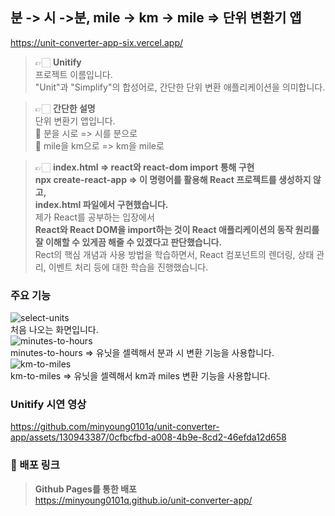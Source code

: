 ## 분 -> 시 ->분, mile -> km -> mile => 단위 변환기 앱
https://unit-converter-app-six.vercel.app/

> 👉🏻 **Unitify** <br />
> 프로젝트 이름입니다. <br />
> "Unit"과 "Simplify"의 합성어로, 간단한 단위 변환 애플리케이션을 의미합니다.
> <br />

> 👉🏻 **간단한 설명** <br />
> 단위 변환기 앱입니다. <br />
> 📝 분을 시로 => 시를 분으로 <br />
> 📝 mile을 km으로 => km을 mile로 <br />

> 👉🏻 **index.html => react와 react-dom import 통해 구현** <br />
> **npx create-react-app => 이 명령어를 활용해 React 프로젝트를 생성하지 않고,** <br />
> **index.html 파일에서 구현했습니다.** <br />
> 제가 React를 공부하는 입장에서<br />
> **React와 React DOM을 import하는 것이 React 애플리케이션의 동작 원리를 잘 이해할 수 있게끔 해줄 수 있겠다고 판단했습니다.** <br />
> Rect의 핵심 개념과 사용 방법을 학습하면서, React 컴포넌트의 렌더링, 상태 관리, 이벤트 처리 등에 대한 학습을 진행했습니다. <br />

### 주요 기능 <br />
![select-units](https://github.com/minyoung0101q/unit-converter-app/assets/130943387/9ebc8585-d1e4-4664-9ab3-c6d30bd98630)
<br />
처음 나오는 화면입니다.
<br />
![minutes-to-hours](https://github.com/minyoung0101q/unit-converter-app/assets/130943387/44411b15-c97d-4030-bb02-cb4cfa3acdba)
<br />
minutes-to-hours => 유닛을 셀렉해서 분과 시 변환 기능을 사용합니다.
<br />
![km-to-miles](https://github.com/minyoung0101q/unit-converter-app/assets/130943387/c835eb48-1210-43ea-90d9-2a0b80c91ad7)
<br />
km-to-miles => 유닛을 셀렉해서 km과 miles 변환 기능을 사용합니다.

### Unitify 시연 영상 <br />
https://github.com/minyoung0101q/unit-converter-app/assets/130943387/0cfbcfbd-a008-4b9e-8cd2-46efda12d658
<br />

### **📝 배포 링크** <br />
> **Github Pages를 통한 배포** <br />
> https://minyoung0101q.github.io/unit-converter-app/








